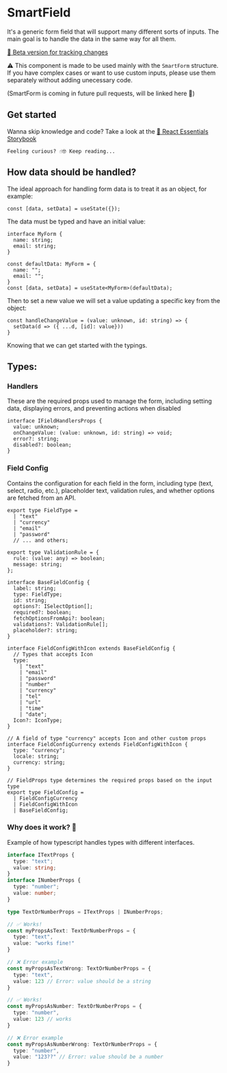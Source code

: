 # SmartField

It's a generic form field that will support many different sorts of inputs. The main goal is to handle the data in the same way for all them.

[🔗 Beta version for tracking changes](https://github.com/joaozenaro/park-hub/pull/41)

⚠ This component is made to be used mainly with the ```SmartForm``` structure. If you have complex cases or want to use custom inputs, please use them separately without adding unecessary code.

(SmartForm is coming in future pull requests, will be linked here 🙂)

## Get started

Wanna skip knowledge and code? Take a look at the [🔗 React Essentials Storybook](https://react-essentials-opal.vercel.app/) 

`Feeling curious? ☝🤓 Keep reading...`

## How data should be handled?

The ideal approach for handling form data is to treat it as an object, for example:

```tsx
const [data, setData] = useState({});
```

The data must be typed and have an initial value:

```tsx
interface MyForm {
  name: string;
  email: string;
}

const defaultData: MyForm = {
  name: "";
  email: "";
}
const [data, setData] = useState<MyForm>(defaultData);
```

Then to set a new value we will set a value updating a specific key from the object:

```tsx
const handleChangeValue = (value: unknown, id: string) => {
  setData(d => ({ ...d, [id]: value}))
}
```

Knowing that we can get started with the typings.

## Types:

### Handlers

These are the required props used to manage the form, including setting data, displaying errors, and preventing actions when disabled

```tsx
interface IFieldHandlersProps {
  value: unknown;
  onChangeValue: (value: unknown, id: string) => void;
  error?: string;
  disabled?: boolean;
}
```

### Field Config
 
Contains the configuration for each field in the form, including type (text, select, radio, etc.), placeholder text, validation rules, and whether options are fetched from an API.

```tsx
export type FieldType =
  | "text"
  | "currency"
  | "email"
  | "password"
  // ... and others;

export type ValidationRule = {
  rule: (value: any) => boolean;
  message: string;
};

interface BaseFieldConfig {
  label: string;
  type: FieldType;
  id: string;
  options?: ISelectOption[];
  required?: boolean;
  fetchOptionsFromApi?: boolean;
  validations?: ValidationRule[];
  placeholder?: string;
}

interface FieldConfigWithIcon extends BaseFieldConfig {
  // Types that accepts Icon
  type:
    | "text"
    | "email"
    | "password"
    | "number"
    | "currency"
    | "tel"
    | "url"
    | "time"
    | "date";
  Icon?: IconType;
}

// A field of type "currency" accepts Icon and other custom props
interface FieldConfigCurrency extends FieldConfigWithIcon { 
  type: "currency";
  locale: string;
  currency: string;
}

// FieldProps type determines the required props based on the input type
export type FieldConfig =
  | FieldConfigCurrency
  | FieldConfigWithIcon
  | BaseFieldConfig;
```

### Why does it work? 🤯

Example of how typescript handles types with different interfaces.

```ts
interface ITextProps {
  type: "text";
  value: string;
}
interface INumberProps {
  type: "number";
  value: number;
}

type TextOrNumberProps = ITextProps | INumberProps;

// ✅ Works!
const myPropsAsText: TextOrNumberProps = {
  type: "text",
  value: "works fine!"
}

// ❌ Error example
const myPropsAsTextWrong: TextOrNumberProps = {
  type: "text",
  value: 123 // Error: value should be a string
}

// ✅ Works!
const myPropsAsNumber: TextOrNumberProps = {
  type: "number",
  value: 123 // works
}

// ❌ Error example
const myPropsAsNumberWrong: TextOrNumberProps = {
  type: "number",
  value: "123??" // Error: value should be a number
}

```
